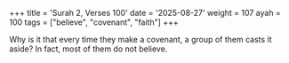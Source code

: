 +++
title = 'Surah 2, Verses 100'
date = '2025-08-27'
weight = 107
ayah = 100
tags = ["believe", "covenant", "faith"]
+++

Why is it that every time they make a covenant, a group of them casts it aside? In fact, most of them do not believe.